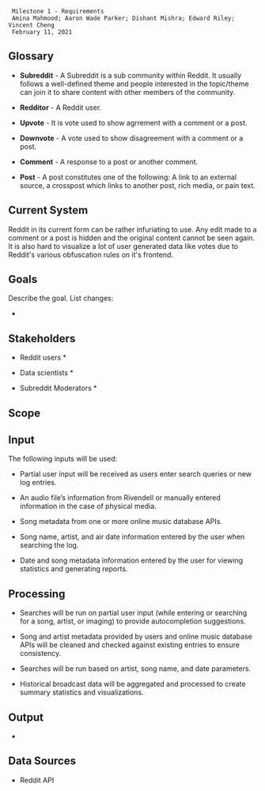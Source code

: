 ```
 Milestone 1 - Requirements
 Amina Mahmood; Aaron Wade Parker; Dishant Mishra; Edward Riley; Vincent Cheng
 February 11, 2021
```

## Glossary

* __Subreddit__ - A Subreddit is a sub community within Reddit. It usually follows a well-defined theme and people interested in the topic/theme can join it to share content with other members of the community.

* __Redditor__ - A Reddit user.

* __Upvote__ - It is vote used to show agrrement with a comment or a post.

* __Downvote__ - A vote used to show disagreement with a comment or a post.

* __Comment__ - A response to a post or another comment.

* __Post__ - A post constitutes one of the following: A link to an external source, a crosspost which links to another post, rich media, or pain text.


## Current System

Reddit in its current form can be rather infuriating to use. Any edit made to a comment or a post is hidden and the original content cannot be seen again. It is also hard to visualize a lot of user generated data like votes due to Reddit's various obfuscation rules on it's frontend. 


## Goals

Describe the goal. List changes:

* 


## Stakeholders

* Reddit users
    * 
        
* Data scientists
    * 

* Subreddit Moderators
    * 


## Scope


## Input

The following inputs will be used:

* Partial user input will be received as users enter search queries or new log entries.

* An audio file’s information from Rivendell or manually entered information in the case of physical media.

* Song metadata from one or more online music database APIs.

* Song name, artist, and air date information entered by the user when searching the log.

* Date and song metadata information entered by the user for viewing statistics and generating reports.


## Processing

* Searches will be run on partial user input (while entering or searching for a song, artist, or imaging) to provide autocompletion suggestions.

* Song and artist metadata provided by users and online music database APIs will be cleaned and checked against existing entries to ensure consistency.

* Searches will be run based on artist, song name, and date parameters.

* Historical broadcast data will be aggregated and processed to create summary statistics and visualizations.


## Output

* 


## Data Sources

* Reddit API

